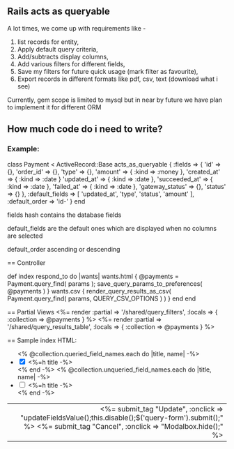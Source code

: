 ## Rails acts as queryable

A lot times, we come up with requirements like - 
  1. list records for entity,
  2. Apply default query criteria,
  3. Add/subtracts display columns,
  3. Add various filters for different fields,
  4. Save my filters for future quick usage (mark filter as favourite),
  5. Export records in different formats like pdf, csv, text (download what i see)

Currently, gem scope is limited to mysql but in near by future we have plan to implement it for different ORM
  
## How much code do i need to write?

### Example:

  class Payment < ActiveRecord::Base
    acts_as_queryable { 
      :fields => {
        'id' => {},
        'order_id' => {},
        'type' => {},
        'amount' => { :kind => :money },
        'created_at' => { :kind => :date }
        'updated_at' => { :kind => :date },
        'succeeded_at' => { :kind => :date },
        'failed_at' => { :kind => :date },
        'gateway_status' => {},
        'status' => {}
      },
      :default_fields => [ 'updated_at', 'type', 'status', 'amount' ],
      :default_order => 'id-'
    }
  end


fields hash contains the database fields

default_fields are the default ones which are displayed when no columns are selected

default_order ascending or descending

== Controller

  def index
    respond_to do |wants|
      wants.html { @payments = Payment.query_find( params ); save_query_params_to_preferences( @payments ) }
      wants.csv  { render_query_results_as_csv( Payment.query_find( params, QUERY_CSV_OPTIONS ) ) }
    end
  end


== Partial Views
  <%= render :partial => '/shared/query_filters', :locals => { :collection => @payments } %>
  <%= render :partial => '/shared/query_results_table', :locals => { :collection => @payments } %>

== Sample index HTML:
    <div id="field-selector" class="tools-dropdown-menu">
    <ul class="sortable-fields" id="selected-fields">
      <% @collection.queried_field_names.each do |title, name| -%>
        <li id="<%=name%>"><input type="checkbox" id="<%= name -%>_checkbox" value="1" checked /> <%=h title -%></li>
      <% end -%>
      <% @collection.unqueried_field_names.each do |title, name| -%>
        <li id="<%=name%>"><input type="checkbox" id="<%= name -%>_checkbox" value="1" unchecked /> <%=h title -%></li>
      <% end -%>
    </ul>

  <script type="text/javascript">
  // <![CDATA[
    Sortable.create("selected-fields",
      { 
        dropOnEmpty: true,
        containment: ["selected-fields"],
        constraint: false
      }
    );
  // ]]>
  </script>
</div>
<table width="100%">
<tr>
  <td  align="right">
    <%= submit_tag "Update", :onclick => "updateFieldsValue();this.disable();$('query-form').submit();" %>
    <%= submit_tag "Cancel", :onclick => "Modalbox.hide();" %>
  </td>
</tr>
</table>
